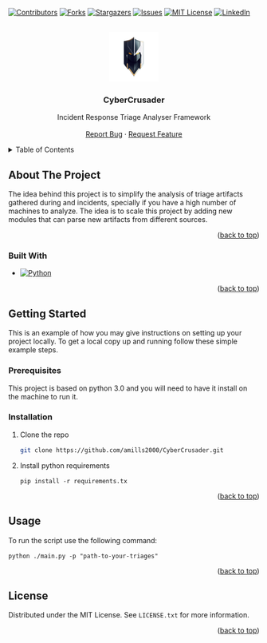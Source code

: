 <a name="readme-top"></a>

[![Contributors][contributors-shield]][contributors-url]
[![Forks][forks-shield]][forks-url]
[![Stargazers][stars-shield]][stars-url]
[![Issues][issues-shield]][issues-url]
[![MIT License][license-shield]][license-url]
[![LinkedIn][linkedin-shield]][linkedin-url]



<!-- PROJECT LOGO -->
<br />
<div align="center">
  <a href="https://github.com/amills2000/CyberCrusader">
    <img src="images/logo.png" alt="Logo" width="100" height="100">
  </a>

<h3 align="center">CyberCrusader</h3>

  <p align="center">
    Incident Response Triage Analyser Framework
    <br />
    <br />
    <a href="https://github.com/amills2000/CyberCrusader/CyberCrusader/issues">Report Bug</a>
    ·
    <a href="https://github.com/amills2000/CyberCrusader/CyberCrusader/issues">Request Feature</a>
  </p>
</div>



<!-- TABLE OF CONTENTS -->
<details>
  <summary>Table of Contents</summary>
  <ol>
    <li>
      <a href="#about-the-project">About The Project</a>
      <ul>
        <li><a href="#built-with">Built With</a></li>
      </ul>
    </li>
    <li>
      <a href="#getting-started">Getting Started</a>
      <ul>
        <li><a href="#prerequisites">Prerequisites</a></li>
        <li><a href="#installation">Installation</a></li>
      </ul>
    </li>
    <li><a href="#usage">Usage</a></li>
    <li><a href="#license">License</a></li>
  </ol>
</details>



<!-- ABOUT THE PROJECT -->
## About The Project

The idea behind this project is to simplify the analysis of triage artifacts gathered during and incidents, specially if you have a high number of machines to analyze. The idea is to scale this project by adding new modules that can parse new artifacts from different sources. 

<p align="right">(<a href="#readme-top">back to top</a>)</p>



### Built With

* [![Python][Python]][python-url]

<p align="right">(<a href="#readme-top">back to top</a>)</p>



<!-- GETTING STARTED -->
## Getting Started

This is an example of how you may give instructions on setting up your project locally.
To get a local copy up and running follow these simple example steps.

### Prerequisites

This project is based on python 3.0 and you will need to have it install on the machine to run it.

### Installation

1. Clone the repo
   ```sh
   git clone https://github.com/amills2000/CyberCrusader.git
   ```
2. Install python requirements
   ```
   pip install -r requirements.tx
   ```

<p align="right">(<a href="#readme-top">back to top</a>)</p>



<!-- USAGE EXAMPLES -->
## Usage

To run the script use the following command: 

```
python ./main.py -p "path-to-your-triages"
```


<p align="right">(<a href="#readme-top">back to top</a>)</p>


<!-- LICENSE -->
## License

Distributed under the MIT License. See `LICENSE.txt` for more information.

<p align="right">(<a href="#readme-top">back to top</a>)</p>




<!-- MARKDOWN LINKS & IMAGES -->
<!-- https://www.markdownguide.org/basic-syntax/#reference-style-links -->
[contributors-shield]: https://img.shields.io/github/contributors/amills2000/CyberCrusader.svg?style=for-the-badge
[contributors-url]: https://github.com/amills2000/CyberCrusader/graphs/contributors
[forks-shield]: https://img.shields.io/github/forks/amills2000/CyberCrusader.svg?style=for-the-badge
[forks-url]: https://github.com/amills2000/CyberCrusader/network/members
[stars-shield]: https://img.shields.io/github/stars/amills2000/CyberCrusader.svg?style=for-the-badge
[stars-url]: https://github.com/amills2000/CyberCrusader/stargazers
[issues-shield]: https://img.shields.io/github/issues/amills2000/CyberCrusader.svg?style=for-the-badge
[issues-url]: https://github.com/amills2000/CyberCrusader/issues
[license-shield]: https://img.shields.io/github/license/amills2000/CyberCrusader.svg?style=for-the-badge
[license-url]: https://github.com/amills2000/CyberCrusader/blob/master/LICENSE.txt
[linkedin-shield]: https://img.shields.io/badge/-LinkedIn-black.svg?style=for-the-badge&logo=linkedin&colorB=555
[linkedin-url]: https://linkedin.com/in/marc-amills
[Python]: https://img.shields.io/badge/Python-35495E?style=for-the-badge&logo=python&logoColor=FFFF00
[python-url]: https://www.python.org/
